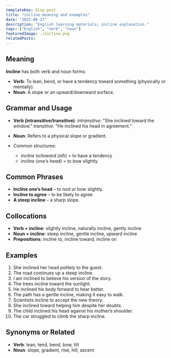 ```yaml
---
templateKey: blog-post
title: "incline meaning and examples"
date: "2025-08-27"
description: "English learning materials; incline explanation."
tags: ["English", "verb", "noun"]
featuredImage: ./incline.png
relatedPosts:
---
```


## Meaning

**Incline** has both verb and noun forms:

- **Verb**: To lean, bend, or have a tendency toward something (physically or mentally).
- **Noun**: A slope or an upward/downward surface.

## Grammar and Usage

- **Verb (intransitive/transitive)**:
  _intransitive_: "She inclined toward the window."
  _transitive_: "He inclined his head in agreement."
- **Noun**: Refers to a physical slope or gradient.
- Common structures:

  - _incline to/toward (sth)_ = to have a tendency
  - _incline (one’s head)_ = to bow slightly

## Common Phrases

- **Incline one’s head** – to nod or bow slightly.
- **Incline to agree** – to be likely to agree.
- **A steep incline** – a sharp slope.

## Collocations

- **Verb + incline**: slightly incline, naturally incline, gently incline
- **Noun + incline**: steep incline, gentle incline, upward incline
- **Prepositions**: incline to, incline toward, incline on

## Examples

1. She inclined her head politely to the guest.
2. The road continues up a steep incline.
3. I am inclined to believe his version of the story.
4. The trees incline toward the sunlight.
5. He inclined his body forward to hear better.
6. The path has a gentle incline, making it easy to walk.
7. Scientists incline to accept the new theory.
8. She inclined toward helping him despite her doubts.
9. The child inclined his head against his mother’s shoulder.
10. The car struggled to climb the sharp incline.

## Synonyms or Related

- **Verb**: lean, tend, bend, bow, tilt
- **Noun**: slope, gradient, rise, hill, ascent
